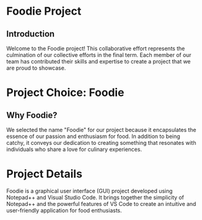 

<h1>Foodie Project</h1>
<h2>Introduction</h2>
<p>Welcome to the Foodie project! This collaborative effort represents the culmination of our collective efforts in the final term. Each member of our team has contributed their skills and expertise to create a project that we are proud to showcase.</p>
<h1>Project Choice: Foodie</h1>
<h2>Why Foodie?</h2>
<p>We selected the name "Foodie" for our project because it encapsulates the essence of our passion and enthusiasm for food. In addition to being catchy, it conveys our dedication to creating something that resonates with individuals who share a love for culinary experiences.</p>
<h1>Project Details</h1>
<p>Foodie is a graphical user interface (GUI) project developed using Notepad++ and Visual Studio Code. It brings together the simplicity of Notepad++ and the powerful features of VS Code to create an intuitive and user-friendly application for food enthusiasts.
</p>



